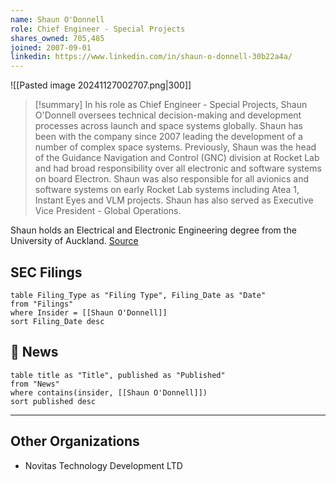 ```yaml
---
name: Shaun O'Donnell
role: Chief Engineer - Special Projects
shares_owned: 705,485
joined: 2007-09-01
linkedin: https://www.linkedin.com/in/shaun-o-donnell-30b22a4a/
---
```


![[Pasted image 20241127002707.png|300]]

>[!summary]
In his role as Chief Engineer - Special Projects, Shaun O'Donnell oversees technical decision-making and development processes across launch and space systems globally. Shaun has been with the company since 2007 leading the development of a number of complex space systems. Previously, Shaun was the head of the Guidance Navigation and Control (GNC) division at Rocket Lab and had broad responsibility over all electronic and software systems on board Electron. Shaun was also responsible for all avionics and software systems on early Rocket Lab systems including Atea 1, Instant Eyes and VLM projects. Shaun has also served as Executive Vice President - Global Operations.   
>
Shaun holds an Electrical and Electronic Engineering degree from the University of Auckland.
[Source](https://www.rocketlabusa.com/about/team/)


## SEC Filings
```dataview
table Filing_Type as "Filing Type", Filing_Date as "Date"
from "Filings"
where Insider = [[Shaun O'Donnell]]
sort Filing_Date desc
```

## 📰 News
```dataview
table title as "Title", published as "Published"
from "News"
where contains(insider, [[Shaun O'Donnell]])
sort published desc
```

---
## Other Organizations

- Novitas Technology Development LTD